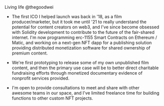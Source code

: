 Living life @thegoodwei

- The first ICO I helped launch was back in '18, as a film producer/marketer, but it took me until '21 to really understand the potential for content creators on web3, and I've since become obsessed with Solidity development to contribute to the future of the fair-shared internet. I'm now programming erc-1155 Smart Contracts on Ethereum / Matic, and working on a next-gen NFT dapp for a publishing solution providing distributed monetization software for shared ownership of premium content. 

- We're first prototyping to release some of my own unpublished film content, and then the primary use case will be to better direct charitable fundraising efforts through monetized documentary evidence of nonprofit services provided.

- I'm open to provide consultations to meet and share with other awesome teams in our space, and I've limited freelance time for building functions to other custom NFT projects.
